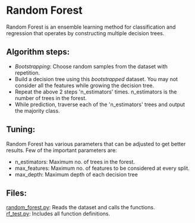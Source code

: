 # Random Forest

Random Forest is an ensemble learning method for classification and regression that operates by constructing multiple decision trees.

## Algorithm steps:

- *Bootstrapping*: Choose random samples from the dataset with repetition.
- Build a decision tree using this *bootstrapped* dataset. You may not consider all the features while growing the decision tree.
- Repeat the above 2 steps 'n_estimators' times. n_estimators is the number of trees in the forest.
- While prediction, traverse each of the 'n_estimators' trees and output the majority class.

## Tuning:

Random Forest has various parameters that can be adjusted to get better results. Few of the important parameters are:

- n_estimators: Maximum no. of trees in the forest.
- max_features: Maximum no. of features to be considered at every split.
- max_depth: Maximum depth of each decision tree

## Files:

[random_forest.py](https://github.com/Rohan9920/ML-Algorithm-Implementations/blob/main/Random_Forests/random_forest.py): Reads the dataset and calls the functions.  
[rf_test.py](https://github.com/Rohan9920/ML-Algorithm-Implementations/blob/main/Random_Forests/rf_test.py): Includes all function definitions.

